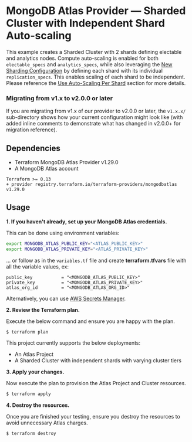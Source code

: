 # MongoDB Atlas Provider — Sharded Cluster with Independent Shard Auto-scaling

This example creates a Sharded Cluster with 2 shards defining electable and analytics nodes. Compute auto-scaling is enabled for both `electable_specs` and `analytics_specs`, while also leveraging the [New Sharding Configuration](https://registry.terraform.io/providers/mongodb/mongodbatlas/latest/docs/guides/advanced-cluster-new-sharding-schema) by defining each shard with its individual `replication_specs`. This enables scaling of each shard to be independent. Please reference the [Use Auto-Scaling Per Shard](https://registry.terraform.io/providers/mongodb/mongodbatlas/latest/docs/guides/advanced-cluster-new-sharding-schema#use-auto-scaling-per-shard) section for more details.

### Migrating from v1.x to v2.0.0 or later
If you are migrating from v1.x of our provider to v2.0.0 or later, the `v1.x.x/` sub-directory shows how your current configuration might look like (with added inline comments to demonstrate what has changed in v2.0.0+ for migration reference).

## Dependencies

* Terraform MongoDB Atlas Provider v1.29.0
* A MongoDB Atlas account 

```
Terraform >= 0.13
+ provider registry.terraform.io/terraform-providers/mongodbatlas v1.29.0
```


## Usage
**1\. If you haven't already, set up your MongoDB Atlas credentials.**

This can be done using environment variables:

```bash
export MONGODB_ATLAS_PUBLIC_KEY="<ATLAS_PUBLIC_KEY>"
export MONGODB_ATLAS_PRIVATE_KEY="<ATLAS_PRIVATE_KEY>"
```

... or follow as in the `variables.tf` file and create **terraform.tfvars** file with all the variable values, ex:
```
public_key           = "<MONGODB_ATLAS_PUBLIC_KEY>"
private_key          = "<MONGODB_ATLAS_PRIVATE_KEY>"
atlas_org_id         = "<MONGODB_ATLAS_ORG_ID>"
```

Alternatively, you can use [AWS Secrets Manager](https://registry.terraform.io/providers/mongodb/mongodbatlas/latest/docs#aws-secrets-manager).

**2\. Review the Terraform plan.**

Execute the below command and ensure you are happy with the plan.

``` bash
$ terraform plan
```
This project currently supports the below deployments:

- An Atlas Project
- A Sharded Cluster with independent shards with varying cluster tiers

**3\. Apply your changes.**

Now execute the plan to provision the Atlas Project and Cluster resources.

``` bash
$ terraform apply
```

**4\. Destroy the resources.**

Once you are finished your testing, ensure you destroy the resources to avoid unnecessary Atlas charges.

``` bash
$ terraform destroy
```
